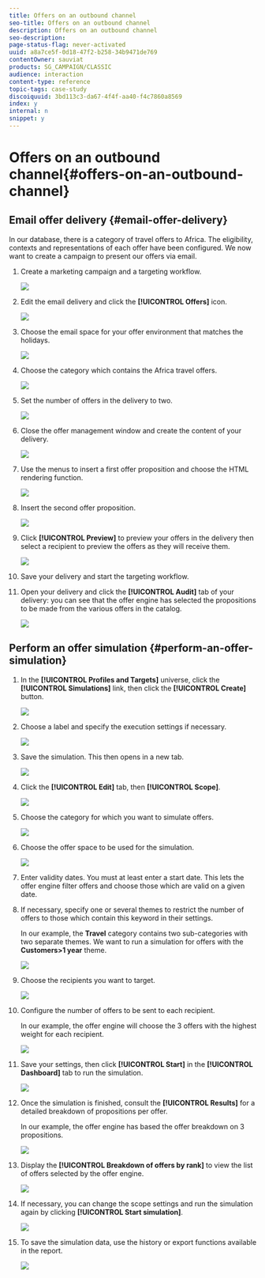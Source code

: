 ```yaml
---
title: Offers on an outbound channel
seo-title: Offers on an outbound channel
description: Offers on an outbound channel
seo-description: 
page-status-flag: never-activated
uuid: a8a7ce5f-0d18-47f2-b258-34b9471de769
contentOwner: sauviat
products: SG_CAMPAIGN/CLASSIC
audience: interaction
content-type: reference
topic-tags: case-study
discoiquuid: 3bd113c3-da67-4f4f-aa40-f4c7860a8569
index: y
internal: n
snippet: y
---
```


# Offers on an outbound channel{#offers-on-an-outbound-channel}

## Email offer delivery {#email-offer-delivery}

In our database, there is a category of travel offers to Africa. The eligibility, contexts and representations of each offer have been configured. We now want to create a campaign to present our offers via email.

1. Create a marketing campaign and a targeting workflow.

   ![](assets/offer_delivery_example_001.png)

1. Edit the email delivery and click the **[!UICONTROL Offers]** icon.

   ![](assets/offer_delivery_example_002.png)

1. Choose the email space for your offer environment that matches the holidays.

   ![](assets/offer_delivery_example_003.png)

1. Choose the category which contains the Africa travel offers.

   ![](assets/offer_delivery_example_004.png)

1. Set the number of offers in the delivery to two.

   ![](assets/offer_delivery_example_005.png)

1. Close the offer management window and create the content of your delivery. 

   ![](assets/offer_delivery_example_006.png)

1. Use the menus to insert a first offer proposition and choose the HTML rendering function.

   ![](assets/offer_delivery_example_007.png)

1. Insert the second offer proposition.

   ![](assets/offer_delivery_example_008.png)

1. Click **[!UICONTROL Preview]** to preview your offers in the delivery then select a recipient to preview the offers as they will receive them.

   ![](assets/offer_delivery_example_009.png)

1. Save your delivery and start the targeting workflow.
1. Open your delivery and click the **[!UICONTROL Audit]** tab of your delivery: you can see that the offer engine has selected the propositions to be made from the various offers in the catalog.

   ![](assets/offer_delivery_example_010.png)

## Perform an offer simulation {#perform-an-offer-simulation}

1. In the **[!UICONTROL Profiles and Targets]** universe, click the **[!UICONTROL Simulations]** link, then click the **[!UICONTROL Create]** button.

   ![](assets/offer_simulation_001.png)

1. Choose a label and specify the execution settings if necessary. 

   ![](assets/offer_simulation_example_002.png)

1. Save the simulation. This then opens in a new tab.

   ![](assets/offer_simulation_example_003.png)

1. Click the **[!UICONTROL Edit]** tab, then **[!UICONTROL Scope]**.

   ![](assets/offer_simulation_example_004.png)

1. Choose the category for which you want to simulate offers.

   ![](assets/offer_simulation_example_005.png)

1. Choose the offer space to be used for the simulation.

   ![](assets/offer_simulation_example_006.png)

1. Enter validity dates. You must at least enter a start date. This lets the offer engine filter offers and choose those which are valid on a given date. 
1. If necessary, specify one or several themes to restrict the number of offers to those which contain this keyword in their settings.

   In our example, the **Travel** category contains two sub-categories with two separate themes. We want to run a simulation for offers with the **Customers>1 year** theme.

   ![](assets/offer_simulation_example_007.png)

1. Choose the recipients you want to target.

   ![](assets/offer_simulation_example_008.png)

1. Configure the number of offers to be sent to each recipient.

   In our example, the offer engine will choose the 3 offers with the highest weight for each recipient.

   ![](assets/offer_simulation_example_009.png)

1. Save your settings, then click **[!UICONTROL Start]** in the **[!UICONTROL Dashboard]** tab to run the simulation.

   ![](assets/offer_simulation_example_010.png)

1. Once the simulation is finished, consult the **[!UICONTROL Results]** for a detailed breakdown of propositions per offer.

   In our example, the offer engine has based the offer breakdown on 3 propositions. 

   ![](assets/offer_simulation_example_011.png)

1. Display the **[!UICONTROL Breakdown of offers by rank]** to view the list of offers selected by the offer engine.

   ![](assets/offer_simulation_example_012.png)

1. If necessary, you can change the scope settings and run the simulation again by clicking **[!UICONTROL Start simulation]**.

   ![](assets/offer_simulation_example_010.png)

1. To save the simulation data, use the history or export functions available in the report. 

   ![](assets/offer_simulation_example_013.png)

